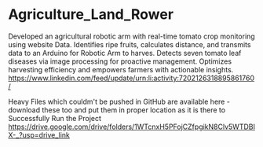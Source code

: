 # Agriculture_Land_Rower
Developed an agricultural robotic arm with real-time tomato crop monitoring using website Data. Identifies ripe fruits, calculates distance, and transmits data to an Arduino for Robotic Arm to harves. Detects seven tomato leaf diseases via image processing for proactive management. Optimizes harvesting efficiency and empowers farmers with actionable insights.
https://www.linkedin.com/feed/update/urn:li:activity:7202126318895861760/

Heavy Files which couldm't be pushed in GitHub are available here - download these too and put them in proper location as it is there to Successfully Run the Project https://drive.google.com/drive/folders/1WTcnxH5PFojCZfpgikN8Clv5WTDBIX-_?usp=drive_link
